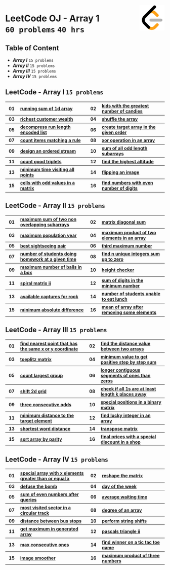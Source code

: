 <picture><img align="right" width="80" src="/logos/leetcode.png"></img></picture>

# LeetCode OJ - Array 1 <br> `60 problems` `40 hrs`

## Table of Content

- ***Array I***             `15 problems`
- ***Array II***            `15 problems`
- ***Array III***           `15 problems`
- ***Array IV***            `15 problems`

## LeetCode - Array I `15 problems`

<table>
    <tbody>
        <tr>
<th align="center" width="50px">01</th><th align="left" width="550px"><a href="https://leetcode.com/problems/running-sum-of-1d-array/">running sum of 1d array</a></th>
<th align="center" width="50px">02</th><th align="left" width="550px"><a href="https://leetcode.com/problems/kids-with-the-greatest-number-of-candies/">kids with the greatest number of candies</a></th>
        </tr>
        <tr>
<th align="center" width="50px">03</th><th align="left" width="550px"><a href="https://leetcode.com/problems/richest-customer-wealth/">richest customer wealth</a></th>
<th align="center" width="50px">04</th><th align="left" width="550px"><a href="https://leetcode.com/problems/shuffle-the-array/">shuffle the array</a></th>
        </tr>
        <tr>
<th align="center" width="50px">05</th><th align="left" width="550px"><a href="https://leetcode.com/problems/decompress-run-length-encoded-list/">decompress run length encoded list</a></th>
<th align="center" width="50px">06</th><th align="left" width="550px"><a href="https://leetcode.com/problems/create-target-array-in-the-given-order/">create target array in the given order</a></th>
        </tr>
        <tr>
<th align="center" width="50px">07</th><th align="left" width="550px"><a href="https://leetcode.com/problems/count-items-matching-a-rule/">count items matching a rule</a></th>
<th align="center" width="50px">08</th><th align="left" width="550px"><a href="https://leetcode.com/problems/xor-operation-in-an-array/">xor operation in an array</a></th>
        </tr>
        <tr>
<th align="center" width="50px">09</th><th align="left" width="550px"><a href="https://leetcode.com/problems/design-an-ordered-stream/">design an ordered stream</a></th>
<th align="center" width="50px">10</th><th align="left" width="550px"><a href="https://leetcode.com/problems/sum-of-all-odd-length-subarrays/">sum of all odd length subarrays</a></th>
        </tr>
        <tr>
<th align="center" width="50px">11</th><th align="left" width="550px"><a href="https://leetcode.com/problems/count-good-triplets/">count good triplets</a></th>
<th align="center" width="50px">12</th><th align="left" width="550px"><a href="https://leetcode.com/problems/find-the-highest-altitude/">find the highest altitude</a></th>
        </tr>
        <tr>
<th align="center" width="50px">13</th><th align="left" width="550px"><a href="https://leetcode.com/problems/minimum-time-visiting-all-points/">minimum time visiting all points</a></th>
<th align="center" width="50px">14</th><th align="left" width="550px"><a href="https://leetcode.com/problems/flipping-an-image/">flipping an image</a></th>
        </tr>
        <tr>
<th align="center" width="50px">15</th><th align="left" width="550px"><a href="https://leetcode.com/problems/cells-with-odd-values-in-a-matrix/">cells with odd values in a matrix</a></th>
<th align="center" width="50px">16</th><th align="left" width="550px"><a href="https://leetcode.com/problems/find-numbers-with-even-number-of-digits/">find numbers with even number of digits</a></th>
        </tr>
    </tbody>
</table>

## LeetCode - Array II `15 problems`

<table>
    <tbody>
        <tr>
<th align="center" width="50px">01</th><th align="left" width="550px"><a href="https://leetcode.com/problems/maximum-sum-of-two-non-overlapping-subarrays/">maximum sum of two non overlapping subarrays</a></th>
<th align="center" width="50px">02</th><th align="left" width="550px"><a href="https://leetcode.com/problems/matrix-diagonal-sum/">matrix diagonal sum</a></th>
        </tr>
        <tr>
<th align="center" width="50px">03</th><th align="left" width="550px"><a href="https://leetcode.com/problems/maximum-population-year/">maximum population year</a></th>
<th align="center" width="50px">04</th><th align="left" width="550px"><a href="https://leetcode.com/problems/maximum-product-of-two-elements-in-an-array/">maximum product of two elements in an array</a></th>
        </tr>
        <tr>
<th align="center" width="50px">05</th><th align="left" width="550px"><a href="https://leetcode.com/problems/best-sightseeing-pair/">best sightseeing pair</a></th>
<th align="center" width="50px">06</th><th align="left" width="550px"><a href="https://leetcode.com/problems/third-maximum-number/">third maximum number</a></th>
        </tr>
        <tr>
<th align="center" width="50px">07</th><th align="left" width="550px"><a href="https://leetcode.com/problems/number-of-students-doing-homework-at-a-given-time/">number of students doing homework at a given time</a></th>
<th align="center" width="50px">08</th><th align="left" width="550px"><a href="https://leetcode.com/problems/find-n-unique-integers-sum-up-to-zero/">find n unique integers sum up to zero</a></th>
        </tr>
<th align="center" width="50px">09</th><th align="left" width="550px"><a href="https://leetcode.com/problems/maximum-number-of-balls-in-a-box/">maximum number of balls in a box</a></th>
<th align="center" width="50px">10</th><th align="left" width="550px"><a href="https://leetcode.com/problems/height-checker/">height checker</a></th>
        </tr>
        <tr>
<th align="center" width="50px">11</th><th align="left" width="550px"><a href="https://leetcode.com/problems/spiral-matrix-ii/">spiral matrix ii</a></th>
<th align="center" width="50px">12</th><th align="left" width="550px"><a href="https://leetcode.com/problems/sum-of-digits-in-the-minimum-number/">sum of digits in the minimum number</a></th>
        </tr>
        <tr>
<th align="center" width="50px">13</th><th align="left" width="550px"><a href="https://leetcode.com/problems/available-captures-for-rook/">available captures for rook</a></th>
<th align="center" width="50px">14</th><th align="left" width="550px"><a href="https://leetcode.com/problems/number-of-students-unable-to-eat-lunch/">number of students unable to eat lunch</a></th>
        </tr>
        <tr>
<th align="center" width="50px">15</th><th align="left" width="550px"><a href="https://leetcode.com/problems/minimum-absolute-difference/">minimum absolute difference</a></th>
<th align="center" width="50px">16</th><th align="left" width="550px"><a href="https://leetcode.com/problems/mean-of-array-after-removing-some-elements/">mean of array after removing some elements</a></th>
        </tr>
    </tbody>
</table>

## LeetCode - Array III `15 problems`

<table>
    <tbody>
        <tr>
<th align="center" width="50px">01</th><th align="left" width="550px"><a href="https://leetcode.com/problems/find-nearest-point-that-has-the-same-x-or-y-coordinate/">find nearest point that has the same x or y coordinate</a></th>
<th align="center" width="50px">02</th><th align="left" width="550px"><a href="https://leetcode.com/problems/find-the-distance-value-between-two-arrays/">find the distance value between two arrays</a></th>
        </tr>
        <tr>
<th align="center" width="50px">03</th><th align="left" width="550px"><a href="https://leetcode.com/problems/toeplitz-matrix/">toeplitz matrix</a></th>
<th align="center" width="50px">04</th><th align="left" width="550px"><a href="https://leetcode.com/problems/minimum-value-to-get-positive-step-by-step-sum/">minimum value to get positive step by step sum</a></th>
        </tr>
        <tr>
<th align="center" width="50px">05</th><th align="left" width="550px"><a href="https://leetcode.com/problems/count-largest-group/">count largest group</a></th>
<th align="center" width="50px">06</th><th align="left" width="550px"><a href="https://leetcode.com/problems/longer-contiguous-segments-of-ones-than-zeros/">longer contiguous segments of ones than zeros</a></th>
        </tr>
        <tr>
<th align="center" width="50px">07</th><th align="left" width="550px"><a href="https://leetcode.com/problems/shift-2d-grid/">shift 2d grid</a></th>
<th align="center" width="50px">08</th><th align="left" width="550px"><a href="https://leetcode.com/problems/check-if-all-1s-are-at-least-length-k-places-away/">check if all 1s are at least length k places away</a></th>
        </tr>
        <tr>
<th align="center" width="50px">09</th><th align="left" width="550px"><a href="https://leetcode.com/problems/three-consecutive-odds/">three consecutive odds</a></th>
<th align="center" width="50px">10</th><th align="left" width="550px"><a href="https://leetcode.com/problems/special-positions-in-a-binary-matrix/">special positions in a binary matrix</a></th>
        </tr>
        <tr>
<th align="center" width="50px">11</th><th align="left" width="550px"><a href="https://leetcode.com/problems/minimum-distance-to-the-target-element/">minimum distance to the target element</a></th>
<th align="center" width="50px">12</th><th align="left" width="550px"><a href="https://leetcode.com/problems/find-lucky-integer-in-an-array/">find lucky integer in an array</a></th>
        </tr>
        <tr>
<th align="center" width="50px">13</th><th align="left" width="550px"><a href="https://leetcode.com/problems/shortest-word-distance/">shortest word distance</a></th>
<th align="center" width="50px">14</th><th align="left" width="550px"><a href="https://leetcode.com/problems/transpose-matrix/">transpose matrix</a></th>
        </tr>
        <tr>
<th align="center" width="50px">15</th><th align="left" width="550px"><a href="https://leetcode.com/problems/sort-array-by-parity/">sort array by parity</a></th>
<th align="center" width="50px">16</th><th align="left" width="550px"><a href="https://leetcode.com/problems/final-prices-with-a-special-discount-in-a-shop/">final prices with a special discount in a shop</a></th>
        </tr>
    </tbody>
</table>

## LeetCode - Array IV `15 problems`

<table>
    <tbody>
        <tr>
<th align="center" width="50px">01</th><th align="left" width="550px"><a href="https://leetcode.com/problems/special-array-with-x-elements-greater-than-or-equal-x/">special array with x elements greater than or equal x</a></th>
<th align="center" width="50px">02</th><th align="left" width="550px"><a href="https://leetcode.com/problems/reshape-the-matrix/">reshape the matrix</a></th>
        </tr>
        <tr>
<th align="center" width="50px">03</th><th align="left" width="550px"><a href="https://leetcode.com/problems/defuse-the-bomb/">defuse the bomb</a></th>
<th align="center" width="50px">04</th><th align="left" width="550px"><a href="https://leetcode.com/problems/day-of-the-week/">day of the week</a></th>
        </tr>
        <tr>
<th align="center" width="50px">05</th><th align="left" width="550px"><a href="https://leetcode.com/problems/sum-of-even-numbers-after-queries/">sum of even numbers after queries</a></th>
<th align="center" width="50px">06</th><th align="left" width="550px"><a href="https://leetcode.com/problems/average-waiting-time/">average waiting time</a></th>
        </tr>
        <tr>
<th align="center" width="50px">07</th><th align="left" width="550px"><a href="https://leetcode.com/problems/most-visited-sector-in-a-circular-track/">most visited sector in a circular track</a></th>
<th align="center" width="50px">08</th><th align="left" width="550px"><a href="https://leetcode.com/problems/degree-of-an-array/">degree of an array</a></th>
        </tr>
        <tr>
<th align="center" width="50px">09</th><th align="left" width="550px"><a href="https://leetcode.com/problems/distance-between-bus-stops/">distance between bus stops</a></th>
<th align="center" width="50px">10</th><th align="left" width="550px"><a href="https://leetcode.com/problems/perform-string-shifts/">perform string shifts</a></th>
        </tr>
        <tr>
<th align="center" width="50px">11</th><th align="left" width="550px"><a href="https://leetcode.com/problems/get-maximum-in-generated-array/">get maximum in generated array</a></th>
<th align="center" width="50px">12</th><th align="left" width="550px"><a href="https://leetcode.com/problems/pascals-triangle-ii/">pascals triangle ii</a></th>
        </tr>
        <tr>
<th align="center" width="50px">13</th><th align="left" width="550px"><a href="https://leetcode.com/problems/max-consecutive-ones/">max consecutive ones</a></th>
<th align="center" width="50px">14</th><th align="left" width="550px"><a href="https://leetcode.com/problems/find-winner-on-a-tic-tac-toe-game/">find winner on a tic tac toe game</a></th>
        </tr>
        <tr>
<th align="center" width="50px">15</th><th align="left" width="550px"><a href="https://leetcode.com/problems/image-smoother/">image smoother</a></th>
<th align="center" width="50px">16</th><th align="left" width="550px"><a href="https://leetcode.com/problems/maximum-product-of-three-numbers/">maximum product of three numbers</a></th>
        </tr>
    </tbody>
</table>
